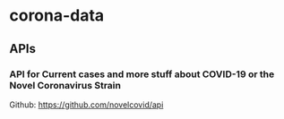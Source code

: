# corona-data

## APIs

### API for Current cases and more stuff about COVID-19 or the Novel Coronavirus Strain
Github: https://github.com/novelcovid/api
